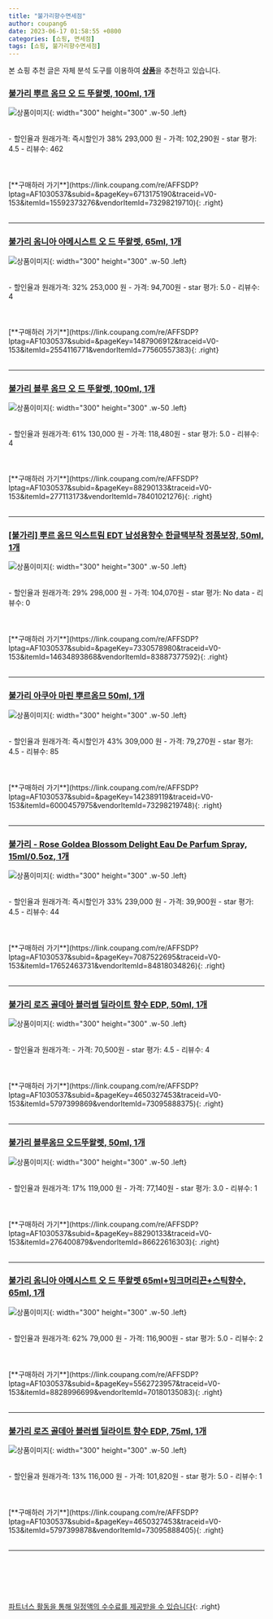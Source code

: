 ```yaml
---
title: "불가리향수면세점"
author: coupang6
date: 2023-06-17 01:58:55 +0800
categories: [쇼핑, 면세점]
tags: [쇼핑, 불가리향수면세점]
---
```


본 쇼핑 추천 글은 자체 분석 도구를 이용하여 [**상품**](https://link.coupang.com/a/bao1ui)을 추천하고 있습니다.

### [불가리 뿌르 옴므 오 드 뚜왈렛, 100ml, 1개](https://link.coupang.com/re/AFFSDP?lptag=AF1030537&subid=&pageKey=6713175190&traceid=V0-153&itemId=15592373276&vendorItemId=73298219710)

![상품이미지](https://thumbnail6.coupangcdn.com/thumbnails/remote/230x230ex/image/vendor_inventory/249d/ccabf6df1e93510c1b800d9a262f4d39bbabb619d04fa6aa6ff817395b27.jpg){: width="300" height="300" .w-50 .left}


<br>
- 할인율과 원래가격: 즉시할인가 38%  293,000   원
- 가격: 102,290원
- star 평가: 4.5
- 리뷰수: 462
<br>
<br>
<br>
<br>
[**구매하러 가기**](https://link.coupang.com/re/AFFSDP?lptag=AF1030537&subid=&pageKey=6713175190&traceid=V0-153&itemId=15592373276&vendorItemId=73298219710){: .right}
<br>
<br>

---

### [불가리 옴니아 아메시스트 오 드 뚜왈렛, 65ml, 1개](https://link.coupang.com/re/AFFSDP?lptag=AF1030537&subid=&pageKey=1487906912&traceid=V0-153&itemId=2554116771&vendorItemId=77560557383)

![상품이미지](https://thumbnail7.coupangcdn.com/thumbnails/remote/230x230ex/image/vendor_inventory/ae38/17b0d507a5d11037133d50e9bc4790272995effbc261e4658a28931219ad.jpg){: width="300" height="300" .w-50 .left}


<br>
- 할인율과 원래가격: 32%  253,000   원
- 가격: 94,700원
- star 평가: 5.0
- 리뷰수: 4
<br>
<br>
<br>
<br>
[**구매하러 가기**](https://link.coupang.com/re/AFFSDP?lptag=AF1030537&subid=&pageKey=1487906912&traceid=V0-153&itemId=2554116771&vendorItemId=77560557383){: .right}
<br>
<br>

---

### [불가리 블루 옴므 오 드 뚜왈렛, 100ml, 1개](https://link.coupang.com/re/AFFSDP?lptag=AF1030537&subid=&pageKey=88290133&traceid=V0-153&itemId=277113173&vendorItemId=78401021276)

![상품이미지](https://thumbnail6.coupangcdn.com/thumbnails/remote/230x230ex/image/vendor_inventory/9106/60b419521f94c415926563fce2a36793c73bf457c4bef8926692fa209751.jpg){: width="300" height="300" .w-50 .left}


<br>
- 할인율과 원래가격: 61%  130,000   원
- 가격: 118,480원
- star 평가: 5.0
- 리뷰수: 4
<br>
<br>
<br>
<br>
[**구매하러 가기**](https://link.coupang.com/re/AFFSDP?lptag=AF1030537&subid=&pageKey=88290133&traceid=V0-153&itemId=277113173&vendorItemId=78401021276){: .right}
<br>
<br>

---

### [[불가리] 뿌르 옴므 익스트림 EDT 남성용향수 한글택부착 정품보장, 50ml, 1개](https://link.coupang.com/re/AFFSDP?lptag=AF1030537&subid=&pageKey=7330578980&traceid=V0-153&itemId=14634893868&vendorItemId=83887377592)

![상품이미지](https://thumbnail9.coupangcdn.com/thumbnails/remote/230x230ex/image/vendor_inventory/975e/7964d5b054692bc53262942f08d666b9bc4efbc81b1594b9c38f9cee7747.jpg){: width="300" height="300" .w-50 .left}


<br>
- 할인율과 원래가격: 29%  298,000   원
- 가격: 104,070원
- star 평가: No data
- 리뷰수: 0
<br>
<br>
<br>
<br>
[**구매하러 가기**](https://link.coupang.com/re/AFFSDP?lptag=AF1030537&subid=&pageKey=7330578980&traceid=V0-153&itemId=14634893868&vendorItemId=83887377592){: .right}
<br>
<br>

---

### [불가리 아쿠아 마린 뿌르옴므 50ml, 1개](https://link.coupang.com/re/AFFSDP?lptag=AF1030537&subid=&pageKey=142389119&traceid=V0-153&itemId=6000457975&vendorItemId=73298219748)

![상품이미지](https://thumbnail7.coupangcdn.com/thumbnails/remote/230x230ex/image/vendor_inventory/4f16/5405dd483f5bfb64c02d2d7fdd986a749859da59f4a31e80320c343ba6ef.jpg){: width="300" height="300" .w-50 .left}


<br>
- 할인율과 원래가격: 즉시할인가 43%  309,000   원
- 가격: 79,270원
- star 평가: 4.5
- 리뷰수: 85
<br>
<br>
<br>
<br>
[**구매하러 가기**](https://link.coupang.com/re/AFFSDP?lptag=AF1030537&subid=&pageKey=142389119&traceid=V0-153&itemId=6000457975&vendorItemId=73298219748){: .right}
<br>
<br>

---

### [불가리 - Rose Goldea Blossom Delight Eau De Parfum Spray, 15ml/0.5oz, 1개](https://link.coupang.com/re/AFFSDP?lptag=AF1030537&subid=&pageKey=7087522695&traceid=V0-153&itemId=17652463731&vendorItemId=84818034826)

![상품이미지](https://thumbnail7.coupangcdn.com/thumbnails/remote/230x230ex/image/vendor_inventory/4e8c/47c1e66bfc3effef879ad9ab33eb4a82c0a1d96080143282b17a72e7806c.jpg){: width="300" height="300" .w-50 .left}


<br>
- 할인율과 원래가격: 즉시할인가 33%  239,000   원
- 가격: 39,900원
- star 평가: 4.5
- 리뷰수: 44
<br>
<br>
<br>
<br>
[**구매하러 가기**](https://link.coupang.com/re/AFFSDP?lptag=AF1030537&subid=&pageKey=7087522695&traceid=V0-153&itemId=17652463731&vendorItemId=84818034826){: .right}
<br>
<br>

---

### [불가리 로즈 골데아 블러썸 딜라이트 향수 EDP, 50ml, 1개](https://link.coupang.com/re/AFFSDP?lptag=AF1030537&subid=&pageKey=4650327453&traceid=V0-153&itemId=5797399869&vendorItemId=73095888375)

![상품이미지](https://thumbnail9.coupangcdn.com/thumbnails/remote/230x230ex/image/rs_quotation_api/uauy9gvg/74726c5a027741ec8fd101124cd64b5c.JPG){: width="300" height="300" .w-50 .left}


<br>
- 할인율과 원래가격: 
- 가격: 70,500원
- star 평가: 4.5
- 리뷰수: 4
<br>
<br>
<br>
<br>
[**구매하러 가기**](https://link.coupang.com/re/AFFSDP?lptag=AF1030537&subid=&pageKey=4650327453&traceid=V0-153&itemId=5797399869&vendorItemId=73095888375){: .right}
<br>
<br>

---

### [불가리 블루옴므 오드뚜왈렛, 50ml, 1개](https://link.coupang.com/re/AFFSDP?lptag=AF1030537&subid=&pageKey=88290133&traceid=V0-153&itemId=276400879&vendorItemId=86622616303)

![상품이미지](https://thumbnail7.coupangcdn.com/thumbnails/remote/230x230ex/image/vendor_inventory/46be/3c8452f8d2644fb9de041927097d2821d1973e3cc65919458de80b39d891.jpg){: width="300" height="300" .w-50 .left}


<br>
- 할인율과 원래가격: 17%  119,000   원
- 가격: 77,140원
- star 평가: 3.0
- 리뷰수: 1
<br>
<br>
<br>
<br>
[**구매하러 가기**](https://link.coupang.com/re/AFFSDP?lptag=AF1030537&subid=&pageKey=88290133&traceid=V0-153&itemId=276400879&vendorItemId=86622616303){: .right}
<br>
<br>

---

### [불가리 옴니아 아메시스트 오 드 뚜왈렛 65ml+밍크머리끈+스틱향수, 65ml, 1개](https://link.coupang.com/re/AFFSDP?lptag=AF1030537&subid=&pageKey=5562723957&traceid=V0-153&itemId=8828996699&vendorItemId=70180135083)

![상품이미지](https://thumbnail10.coupangcdn.com/thumbnails/remote/230x230ex/image/vendor_inventory/f9ec/808102d9ed66f7bcb89284e5c7ab8ab4c924e7136ade7201d7c9ad0cc3d1.jpg){: width="300" height="300" .w-50 .left}


<br>
- 할인율과 원래가격: 62%  79,000   원
- 가격: 116,900원
- star 평가: 5.0
- 리뷰수: 2
<br>
<br>
<br>
<br>
[**구매하러 가기**](https://link.coupang.com/re/AFFSDP?lptag=AF1030537&subid=&pageKey=5562723957&traceid=V0-153&itemId=8828996699&vendorItemId=70180135083){: .right}
<br>
<br>

---

### [불가리 로즈 골데아 블러썸 딜라이트 향수 EDP, 75ml, 1개](https://link.coupang.com/re/AFFSDP?lptag=AF1030537&subid=&pageKey=4650327453&traceid=V0-153&itemId=5797399878&vendorItemId=73095888405)

![상품이미지](https://thumbnail8.coupangcdn.com/thumbnails/remote/230x230ex/image/rs_quotation_api/kccqd9na/36cc2f58a87e4499800b8a71e2b0f0b9.JPG){: width="300" height="300" .w-50 .left}


<br>
- 할인율과 원래가격: 13%  116,000   원
- 가격: 101,820원
- star 평가: 5.0
- 리뷰수: 1
<br>
<br>
<br>
<br>
[**구매하러 가기**](https://link.coupang.com/re/AFFSDP?lptag=AF1030537&subid=&pageKey=4650327453&traceid=V0-153&itemId=5797399878&vendorItemId=73095888405){: .right}
<br>
<br>

---
<br><br><br><br><br> [파트너스 활동을 통해 일정액의 수수료를 제공받을 수 있습니다](https://link.coupang.com/a/bao1ui){: .right}